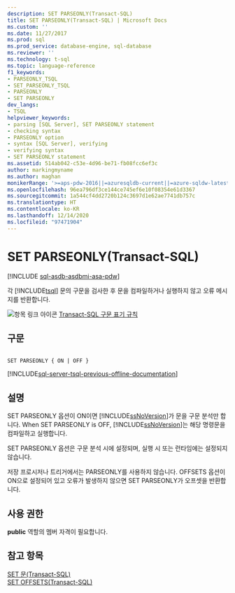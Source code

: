 ```yaml
---
description: SET PARSEONLY(Transact-SQL)
title: SET PARSEONLY(Transact-SQL) | Microsoft Docs
ms.custom: ''
ms.date: 11/27/2017
ms.prod: sql
ms.prod_service: database-engine, sql-database
ms.reviewer: ''
ms.technology: t-sql
ms.topic: language-reference
f1_keywords:
- PARSEONLY_TSQL
- SET_PARSEONLY_TSQL
- PARSEONLY
- SET PARSEONLY
dev_langs:
- TSQL
helpviewer_keywords:
- parsing [SQL Server], SET PARSEONLY statement
- checking syntax
- PARSEONLY option
- syntax [SQL Server], verifying
- verifying syntax
- SET PARSEONLY statement
ms.assetid: 514ab042-c53e-4d96-be71-fb08fcc6ef3c
author: markingmyname
ms.author: maghan
monikerRange: '>=aps-pdw-2016||=azuresqldb-current||=azure-sqldw-latest||>=sql-server-2016||>=sql-server-linux-2017||=azuresqldb-mi-current'
ms.openlocfilehash: 96ea796df3ce144ce745ef6e10f08354e61d3367
ms.sourcegitcommit: 1a544cf4dd2720b124c3697d1e62ae7741db757c
ms.translationtype: HT
ms.contentlocale: ko-KR
ms.lasthandoff: 12/14/2020
ms.locfileid: "97471904"
---
```

# <a name="set-parseonly-transact-sql"></a>SET PARSEONLY(Transact-SQL)
[!INCLUDE [sql-asdb-asdbmi-asa-pdw](../../includes/applies-to-version/sql-asdb-asdbmi-asa-pdw.md)]

  각 [!INCLUDE[tsql](../../includes/tsql-md.md)] 문의 구문을 검사한 후 문을 컴파일하거나 실행하지 않고 오류 메시지를 반환합니다.  
  
 ![항목 링크 아이콘](../../database-engine/configure-windows/media/topic-link.gif "항목 링크 아이콘") [Transact-SQL 구문 표기 규칙](../../t-sql/language-elements/transact-sql-syntax-conventions-transact-sql.md)  
  
## <a name="syntax"></a>구문  
  
```syntaxsql
  
SET PARSEONLY { ON | OFF }  
```  
  
[!INCLUDE[sql-server-tsql-previous-offline-documentation](../../includes/sql-server-tsql-previous-offline-documentation.md)]

## <a name="remarks"></a>설명
 SET PARSEONLY 옵션이 ON이면 [!INCLUDE[ssNoVersion](../../includes/ssnoversion-md.md)]가 문을 구문 분석만 합니다. When SET PARSEONLY is OFF, [!INCLUDE[ssNoVersion](../../includes/ssnoversion-md.md)]는 해당 명령문을 컴파일하고 실행합니다.  
  
 SET PARSEONLY 옵션은 구문 분석 시에 설정되며, 실행 시 또는 런타임에는 설정되지 않습니다.  
  
 저장 프로시저나 트리거에서는 PARSEONLY를 사용하지 않습니다. OFFSETS 옵션이 ON으로 설정되어 있고 오류가 발생하지 않으면 SET PARSEONLY가 오프셋을 반환합니다.  
  
## <a name="permissions"></a>사용 권한  
 **public** 역할의 멤버 자격이 필요합니다.  
  
## <a name="see-also"></a>참고 항목  
 [SET 문&#40;Transact-SQL&#41;](../../t-sql/statements/set-statements-transact-sql.md)   
 [SET OFFSETS&#40;Transact-SQL&#41;](../../t-sql/statements/set-offsets-transact-sql.md)  
  
  

